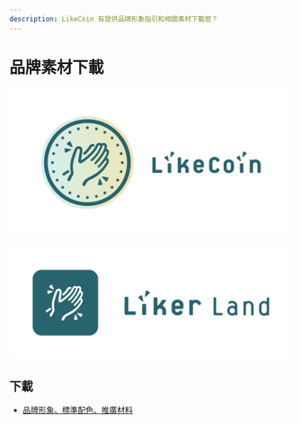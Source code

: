 ```yaml
---
description: LikeCoin 有提供品牌形象指引和相關素材下載麼？
---
```


# 品牌素材下載

![](../../.gitbook/assets/likecoin_presskit_logo_fullcolor_dark.png)

![](../../.gitbook/assets/likecoin_presskit_likerland_dark.png)

## 下載 <a id="yes"></a>

* [品牌形象、標準配色、推廣材料](https://www.notion.so/Branding-and-Design-96b3d582c3014003985a8819b31217fa)



